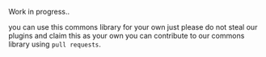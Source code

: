 Work in progress..

you can use this commons library for your own just please do not steal our plugins and claim this as your own
you can contribute to our commons library using `pull requests`.
